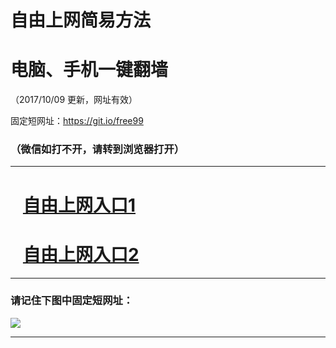 ﻿# 自由上网简易方法

# 电脑、手机一键翻墙

（2017/10/09 更新，网址有效）

固定短网址：https://git.io/free99

### （微信如打不开，请转到浏览器打开）


***





# &nbsp;&nbsp; <a href="http://ft62806015.fwq-tz-1001.info/fwqtz01.html?t=10090014976 " target="_blank">自由上网入口1</a>
# &nbsp;&nbsp; <a href="http://ft1366614264.fwq-tz-1002.info/fwqtz02.html?t=10090019950 " target="_blank">自由上网入口2</a>
***

### 请记住下图中固定短网址：

<img src="https://s3-us-west-2.amazonaws.com/fwq-1001/yjfq-20170905okok.png" /> 


***

